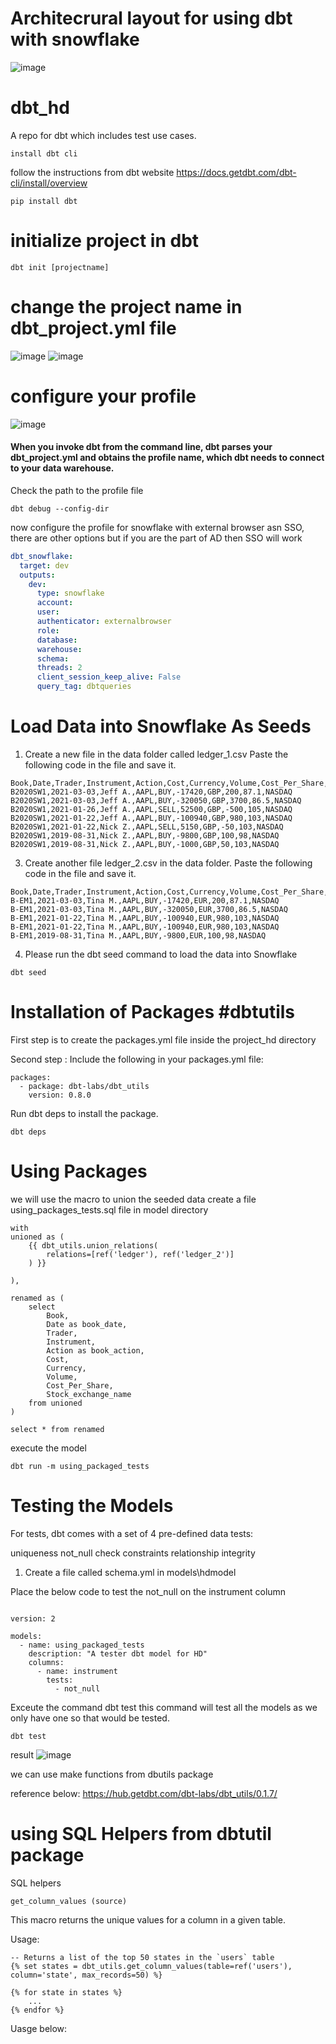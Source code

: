 # Architecrural layout for using dbt with snowflake
![image](https://user-images.githubusercontent.com/23280140/152135704-5300c5b8-bd4f-4200-9099-27ecc882972c.png)



# dbt_hd
A repo for dbt which includes test use cases.
```
install dbt cli 
```
follow the instructions from dbt website https://docs.getdbt.com/dbt-cli/install/overview
```
pip install dbt
```
# initialize project in dbt 
```
dbt init [projectname]
```
# change the project name in dbt_project.yml file
![image](https://user-images.githubusercontent.com/23280140/152115711-d8a1f9a2-dfe5-4b6b-84fd-f76ddb5d53cd.png)
![image](https://user-images.githubusercontent.com/23280140/152115732-b4f86254-06a4-49b4-b8f7-015c142c030e.png)

# configure your profile
![image](https://user-images.githubusercontent.com/23280140/152115061-5d479aea-9e78-4c5b-8282-43ed6ddee9d6.png)
#### When you invoke dbt from the command line, dbt parses your dbt_project.yml and obtains the **profile name**, which dbt needs to connect to your data warehouse.
Check the path to the profile file
```
dbt debug --config-dir
```
now configure the profile for snowflake with external browser asn SSO, there are other options but if you are the part of AD then SSO will work
```yml
dbt_snowflake:
  target: dev
  outputs:
    dev:
      type: snowflake
      account: 
      user:   
      authenticator: externalbrowser
      role: 
      database: 
      warehouse: 
      schema: 
      threads: 2
      client_session_keep_alive: False
      query_tag: dbtqueries
```

# Load Data into Snowflake As Seeds

1. Create a new file in the data folder called ledger_1.csv
 Paste the following code in the file and save it.
```
Book,Date,Trader,Instrument,Action,Cost,Currency,Volume,Cost_Per_Share,Stock_exchange_name
B2020SW1,2021-03-03,Jeff A.,AAPL,BUY,-17420,GBP,200,87.1,NASDAQ
B2020SW1,2021-03-03,Jeff A.,AAPL,BUY,-320050,GBP,3700,86.5,NASDAQ
B2020SW1,2021-01-26,Jeff A.,AAPL,SELL,52500,GBP,-500,105,NASDAQ
B2020SW1,2021-01-22,Jeff A.,AAPL,BUY,-100940,GBP,980,103,NASDAQ
B2020SW1,2021-01-22,Nick Z.,AAPL,SELL,5150,GBP,-50,103,NASDAQ
B2020SW1,2019-08-31,Nick Z.,AAPL,BUY,-9800,GBP,100,98,NASDAQ
B2020SW1,2019-08-31,Nick Z.,AAPL,BUY,-1000,GBP,50,103,NASDAQ
```
3. Create another file ledger_2.csv in the data folder.
 Paste the following code in the file and save it.
```
Book,Date,Trader,Instrument,Action,Cost,Currency,Volume,Cost_Per_Share,Stock_exchange_name
B-EM1,2021-03-03,Tina M.,AAPL,BUY,-17420,EUR,200,87.1,NASDAQ
B-EM1,2021-03-03,Tina M.,AAPL,BUY,-320050,EUR,3700,86.5,NASDAQ
B-EM1,2021-01-22,Tina M.,AAPL,BUY,-100940,EUR,980,103,NASDAQ
B-EM1,2021-01-22,Tina M.,AAPL,BUY,-100940,EUR,980,103,NASDAQ
B-EM1,2019-08-31,Tina M.,AAPL,BUY,-9800,EUR,100,98,NASDAQ
```
4. Please run the dbt seed command to load the data into Snowflake
```
dbt seed
```

# Installation of Packages #dbtutils 

First step is to create the packages.yml file inside the project_hd directory

Second step : Include the following in your packages.yml file:
```
packages:
  - package: dbt-labs/dbt_utils
    version: 0.8.0
```    
Run dbt deps to install the package.

```
dbt deps

```


# Using Packages 

we will use the macro to union the seeded data
create a file using_packages_tests.sql file in model directory
```
with 
unioned as (
    {{ dbt_utils.union_relations(
        relations=[ref('ledger'), ref('ledger_2')]
    ) }}
 
),
 
renamed as (
    select      
        Book,
        Date as book_date,
        Trader,
        Instrument,
        Action as book_action,
        Cost,
        Currency,
        Volume,
        Cost_Per_Share,
        Stock_exchange_name
    from unioned 
)
 
select * from renamed

```

execute the model 
```
dbt run -m using_packaged_tests
```

# Testing the Models

For tests, dbt comes with a set of 4 pre-defined data tests:

uniqueness
not_null
check constraints
relationship integrity

1. Create a file called schema.yml in models\hdmodel

Place the below code to test the not_null on the instrument column

```

version: 2

models:
  - name: using_packaged_tests
    description: "A tester dbt model for HD"
    columns:
      - name: instrument
        tests:
          - not_null
```

Exceute the command dbt test 
this command will test all the models as we only have one so that would be tested.

```
dbt test 
```

result
![image](https://user-images.githubusercontent.com/23280140/152142567-2bb0426d-97d9-4e6d-8d67-d94d42ed219c.png)

we can use make functions from dbutils package

reference below:
https://hub.getdbt.com/dbt-labs/dbt_utils/0.1.7/


# using SQL Helpers from dbtutil package

SQL helpers

```
get_column_values (source)
```

This macro returns the unique values for a column in a given table.

Usage:
```
-- Returns a list of the top 50 states in the `users` table
{% set states = dbt_utils.get_column_values(table=ref('users'), column='state', max_records=50) %}

{% for state in states %}
    ...
{% endfor %}

```

Uasge below:






